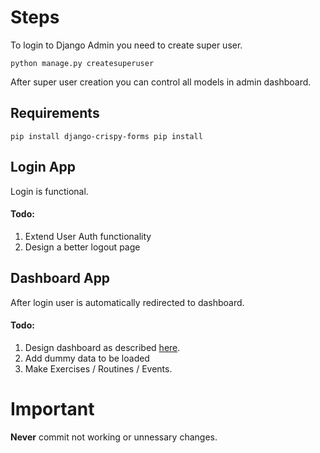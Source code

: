# Steps

To login to Django Admin you need to create super user.

``
python manage.py createsuperuser
``

After super user creation you can control all models in admin dashboard.

## Requirements

``
pip install django-crispy-forms
pip install 
``

## Login App

Login is functional.
#### Todo:
1. Extend User Auth functionality
2. Design a better logout page 

## Dashboard App

After login user is automatically redirected to dashboard.

#### Todo:
1. Design dashboard as described [here](https://www.figma.com/file/kFRuANO5RHqiH37KIobKSP/Draft-1?node-id=0%3A1).
2. Add dummy data to be loaded
3. Make Exercises / Routines / Events.

# Important

**Never** commit not working or unnessary changes.